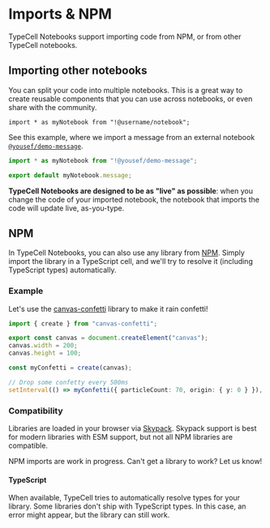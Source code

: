 # Imports & NPM

TypeCell Notebooks support importing code from NPM, or from other TypeCell notebooks.

## Importing other notebooks

You can split your code into multiple notebooks.
This is a great way to create reusable components that you can use across notebooks, or even share with the community.

`import * as myNotebook from "!@username/notebook";`

See this example, where we import a message from an external notebook [`@yousef/demo-message`](https://notebooks.typecell.org/@yousef/demo-message).


```typescript
import * as myNotebook from "!@yousef/demo-message";

export default myNotebook.message;

```

**TypeCell Notebooks are designed to be as "live" as possible**: when you change the code of your imported notebook,
the notebook that imports the code will update live, as-you-type.

## NPM

In TypeCell Notebooks, you can also use any library from [NPM](https://www.npmjs.com/). Simply import the library in a TypeScript cell, and we'll try to resolve it (including TypeScript types) automatically.

### Example

Let's use the [canvas-confetti](https://www.npmjs.com/package/canvas-confetti) library to make it rain confetti!


```typescript
import { create } from "canvas-confetti";

export const canvas = document.createElement("canvas");
canvas.width = 200;
canvas.height = 100;

const myConfetti = create(canvas);

// Drop some confetty every 500ms
setInterval(() => myConfetti({ particleCount: 70, origin: { y: 0 } }), 500);

```

### Compatibility

Libraries are loaded in your browser via [Skypack](https://www.skypack.dev/).
Skypack support is best for modern libraries with ESM support, but not all NPM libraries are compatible.

NPM imports are work in progress. Can't get a library to work? Let us know!

#### TypeScript

When available, TypeCell tries to automatically resolve types for your library.
Some libraries don't ship with TypeScript types. In this case, an error might appear, but the library can still work.
